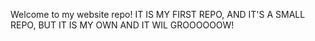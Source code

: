 Welcome to my website repo! IT IS MY FIRST REPO, AND IT'S A SMALL REPO, BUT IT IS MY OWN AND IT WIL GROOOOOOW!